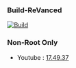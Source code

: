 ### Build-ReVanced

[![Build](https://github.com/Sohil876/build-revanced/actions/workflows/build.yaml/badge.svg?branch=main&event=push)](https://github.com/Sohil876/build-revanced/actions)

### Non-Root Only
   - Youtube : [17.49.37](https://www.apkmirror.com/apk/google-inc/youtube/youtube-17-49-37-release/)
